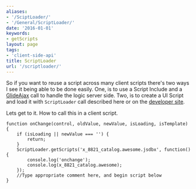 ```yaml
---
aliases:
- '/SciptLoader/'
- '/General/ScriptLoader/'
date: '2016-01-01'
keywords:
- getScripts
layout: page
tags:
- 'client-side-api'
title: ScriptLoader
url: '/scriptloader/'
---
```


So if you want to reuse a script across many client scripts there's two
ways I see it being able to be done easily. One, is to use a Script
Include and a [GlideAjax](/GlideAjax) call to handle the logic server
side. Two, is to create a UI Script and load it with `ScriptLoader` call
described here or on the [developer
site](https://developer.servicenow.com/app.do#!/api_doc?v=jakarta&id=c_ScriptLoaderAPI).

Lets get to it. How to call this in a client script.

``` {.js}
function onChange(control, oldValue, newValue, isLoading, isTemplate) {
    if (isLoading || newValue === '') {
        return;
    }
    ScriptLoader.getScripts('x_8821_catalog.awesome.jsdbx', function() {
        console.log('onchange');
        console.log(x_8821_catalog.awesome);
    });
    //Type appropriate comment here, and begin script below
}
```
